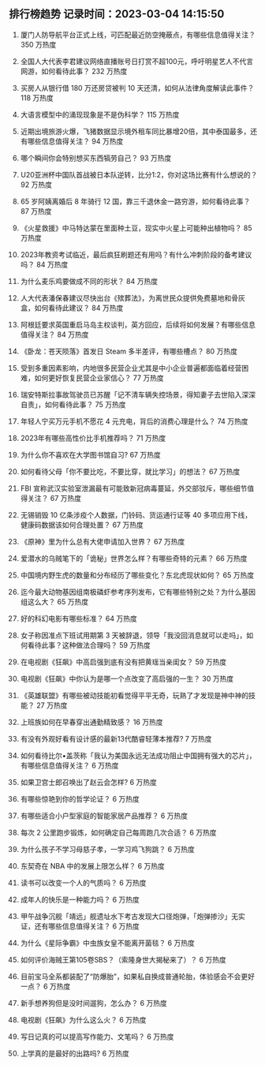 
## 排行榜趋势 记录时间：2023-03-04 14:15:50
  
  1. 厦门人防导航平台正式上线，可匹配最近防空掩蔽点，有哪些信息值得关注？ 350 万热度
    
  2. 全国人大代表李君建议网络直播账号日打赏不超100元，呼吁明星艺人不代言网游，如何看待此事？ 232 万热度
    
  3. 买房人从银行借 180 万还房贷被判 10 天还清，如何从法律角度解读此事件？ 118 万热度
    
  4. 大语言模型中的涌现现象是不是伪科学？ 115 万热度
    
  5. 近期出境旅游火爆，飞猪数据显示境外租车同比暴增20倍，其中泰国最多，还有哪些信息值得关注？ 94 万热度
    
  6. 哪个瞬间你会特别想买东西犒劳自己？ 93 万热度
    
  7. U20亚洲杯中国队首战被日本队逆转，比分1:2，你对这场比赛有什么想说的？ 92 万热度
    
  8. 65 岁阿姨离婚后 8 年骑行 12 国，靠三千退休金一路穷游，如何看待此事？ 87 万热度
    
  9. 《火星救援》中马特达蒙在里面种土豆，现实中火星上可能种出植物吗？ 85 万热度
    
  10. 2023年教资考试临近，最后疯狂刷题还有用吗？有什么冲刺阶段的备考建议吗？ 84 万热度
    
  11. 为什么麦乐鸡要做成不同的形状？ 84 万热度
    
  12. 人大代表潘保春建议尽快出台《殡葬法》，为离世民众提供免费墓地和骨灰盒，如何看待此建议？ 84 万热度
    
  13. 阿根廷要求英国重启马岛主权谈判，英方回应，后续将如何发展？有哪些信息值得关注？ 84 万热度
    
  14. 《卧龙：苍天陨落》首发日 Steam 多半差评，有哪些槽点？ 80 万热度
    
  15. 受到多重因素影响，内地很多民营企业尤其是中小企业普遍都面临着经营困难，如何更好恢复民营企业家信心？ 77 万热度
    
  16. 瑞安特斯拉事故驾驶员已苏醒「记不清车辆失控场景，得知妻子去世陷入深深自责」，如何看待此事？ 75 万热度
    
  17. 年轻人宁买万元手机不愿花 4 元充电，背后的消费心理是什么？ 74 万热度
    
  18. 2023年有哪些高性价比手机推荐吗？ 71 万热度
    
  19. 为什么你不喜欢在大学图书馆自习? 67 万热度
    
  20. 如何看待父母「你不要比吃，不要比穿，就比学习」的想法？ 67 万热度
    
  21. FBI 宣称武汉实验室泄漏最有可能致新冠病毒蔓延，外交部驳斥，哪些细节值得关注？ 67 万热度
    
  22. 无锡销毁 10 亿条涉疫个人数据，门铃码、货运通行证等 40 多项应用下线，健康码数据该如何合理处置？ 67 万热度
    
  23. 《原神》里为什么总有大佬申请加入世界？ 67 万热度
    
  24. 爱潜水的乌贼笔下的「诡秘」世界怎么样？有哪些奇特的元素？ 66 万热度
    
  25. 中国境内野生虎的数量和分布经历了哪些变化？东北虎现状如何？ 65 万热度
    
  26. 迄今最大动物基因组南极磷虾参考序列发布，它有哪些特别之处？为什么基因组这么大？ 65 万热度
    
  27. 好的科幻电影有哪些标准？ 64 万热度
    
  28. 女子称因准点下班试用期第 3 天被辞退，领导「我没回消息就可以走吗」，如何看待此事？这种做法合理吗？ 59 万热度
    
  29. 在电视剧《狂飙》中高启强到底有没有把黄瑶当亲闺女？ 59 万热度
    
  30. 电视剧《狂飙》中你认为是哪一个点改变了高启强的一生？ 30 万热度
    
  31. 《英雄联盟》有哪些被动技能初看觉得平平无奇，玩熟了才发现是神中神的技能？ 27 万热度
    
  32. 上班族如何在早春穿出通勤精致感？ 16 万热度
    
  33. 有没有外观好看有设计感的最新13代酷睿轻薄本推荐? 7 万热度
    
  34. 如何看待比尔•盖茨称「我认为美国永远无法成功阻止中国拥有强大的芯片」，有哪些信息值得关注？ 6 万热度
    
  35. 如果卫宫士郎召唤出了赵云会怎样? 6 万热度
    
  36. 有哪些惊艳到你的哲学论证？ 6 万热度
    
  37. 有哪些适合小户型家庭的智能家居产品推荐？ 6 万热度
    
  38. 每次 2 公里跑步锻炼，如何确定自己每周跑几次合适？ 6 万热度
    
  39. 为什么孩子不学习母慈子孝，一学习鸡飞狗跳？ 6 万热度
    
  40. 东契奇在 NBA 中的发展上限怎么样？ 6 万热度
    
  41. 读书可以改变一个人的气质吗？ 6 万热度
    
  42. 成年人的快乐是一种能力吗？ 6 万热度
    
  43. 甲午战争沉舰「靖远」舰遗址水下考古发现大口径炮弹，「炮弹掺沙」无实证，还有哪些信息值得关注？ 6 万热度
    
  44. 为什么《星际争霸》中虫族女皇不能离开菌毯？ 6 万热度
    
  45. 如何评价海贼王第105卷SBS？（索隆身世大揭秘来了）？ 6 万热度
    
  46. 目前宝马全系都装配了“防爆胎”，如果私自换成普通轮胎，体验感会不会更好一点？ 6 万热度
    
  47. 新手想养狗但是没时间遛狗，怎么办？ 6 万热度
    
  48. 电视剧《狂飙》为什么这么火？ 6 万热度
    
  49. 写日记真的可以提高写作能力、文笔吗？ 6 万热度
    
  50. 上学真的是最好的出路吗? 6 万热度
    